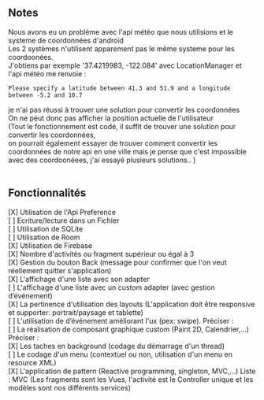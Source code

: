 ## Notes
Nous avons eu un problème avec l'api météo que nous utilisions et le systeme de coordonnées d'android
<br>
Les 2 systèmes n'utilisent apparement pas le même systeme pour les coordoonées.
<br>
J'obtiens par exemple '37.4219983, -122.084' avec LocationManager et  l'api météo me renvoie :
<br>
```text
Please specify a latitude between 41.3 and 51.9 and a longitude between -5.2 and 10.7
```
je n'ai pas réussi à trouver une solution pour convertir les coordonnées
<br>
On ne peut donc pas afficher la position actuelle de l'utilisateur
<br>
(Tout le fonctionnement est codé, il suffit de trouver une solution pour convertir les coordonnées,
<br>
on pourrait également essayer de trouver comment convertir les coordonnées de notre api en une ville mais je pense que c'est impossible avec des coordoonéees,
j'ai essayé plusieurs solutions.. )
<br>
<br>
## Fonctionnalités

[X] Utilisation de l'Api Preference
<br>
[ ] Ecriture/lecture dans un Fichier
<br>
[ ] Utilisation de SQLite
<br>
[ ] Utilisation de Room
<br>
[X] Utilisation de Firebase
<br>
[X] Nombre d'activités ou fragment supérieur ou égal à 3
<br>
[X] Gestion du bouton Back (message pour confirmer que l'on veut réellement quitter s'application)
<br>
[X] L'affichage d'une liste avec son adapter
<br>
[ ] L'affichage d'une liste avec un custom adapter (avec gestion d’événement)
<br>
[X] La pertinence d'utilisation des layouts (L'application doit être responsive et supporter: portrait/paysage et tablette)
<br>
[ ] L'utilisation de d’événement améliorant l'ux (pex: swipe). Préciser :
<br>
[ ] La réalisation de composant graphique custom (Paint 2D, Calendrier,...) Préciser :
<br>
[X] Les taches en background (codage du démarrage d'un thread)
<br>
[ ] Le codage d'un menu (contextuel ou non, utilisation d'un menu en resource XML)
<br>
[X] L'application de pattern (Reactive programming, singleton, MVC,...) Liste :
MVC (Les fragments sont les Vues, l'activité est le Controller unique et les modèles sont nos différents services)
